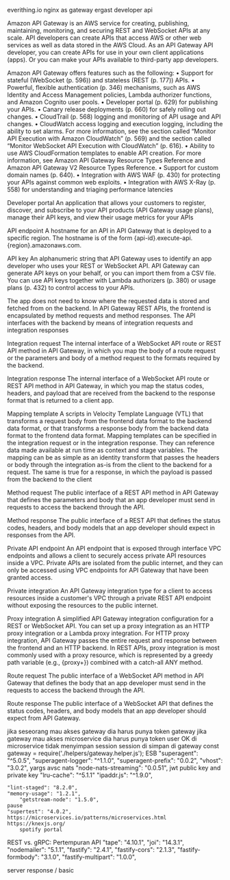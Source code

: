 everithing.io
nginx as gateway
ergast developer api

Amazon API Gateway is an AWS service for creating, publishing, maintaining, monitoring, and securing
REST and WebSocket APIs at any scale. API developers can create APIs that access AWS or other web
services as well as data stored in the AWS Cloud. As an API Gateway API developer, you can create APIs
for use in your own client applications (apps). Or you can make your APIs available to third-party app
developers.

Amazon API Gateway offers features such as the following:
• Support for stateful (WebSocket (p. 596)) and stateless (REST (p. 177)) APIs.
• Powerful, flexible authentication (p. 346) mechanisms, such as AWS Identity and Access Management
policies, Lambda authorizer functions, and Amazon Cognito user pools.
• Developer portal (p. 629) for publishing your APIs.
• Canary release deployments (p. 660) for safely rolling out changes.
• CloudTrail (p. 568) logging and monitoring of API usage and API changes.
• CloudWatch access logging and execution logging, including the ability to set alarms. For more
information, see the section called “Monitor API Execution with Amazon CloudWatch” (p. 569) and
the section called “Monitor WebSocket API Execution with CloudWatch” (p. 616).
• Ability to use AWS CloudFormation templates to enable API creation. For more information, see
Amazon API Gateway Resource Types Reference and Amazon API Gateway V2 Resource Types
Reference.
• Support for custom domain names (p. 640).
• Integration with AWS WAF (p. 430) for protecting your APIs against common web exploits.
• Integration with AWS X-Ray (p. 558) for understanding and triaging performance latencies

Developer portal
An application that allows your customers to register, discover, and subscribe to your API products
(API Gateway usage plans), manage their API keys, and view their usage metrics for your APIs

API endpoint
A hostname for an API in API Gateway that is deployed to a specific region. The hostname is of the
form {api-id}.execute-api.{region}.amazonaws.com.

API key
An alphanumeric string that API Gateway uses to identify an app developer who uses your REST or
WebSocket API. API Gateway can generate API keys on your behalf, or you can import them from a
CSV file. You can use API keys together with Lambda authorizers (p. 380) or usage plans (p. 432)
to control access to your APIs.

The app does not need to know where the requested data is stored and fetched from on the backend. In
API Gateway REST APIs, the frontend is encapsulated by method requests and method responses. The API
interfaces with the backend by means of integration requests and integration responses

Integration request
The internal interface of a WebSocket API route or REST API method in API Gateway, in which you
map the body of a route request or the parameters and body of a method request to the formats
required by the backend.

Integration response
The internal interface of a WebSocket API route or REST API method in API Gateway, in which you
map the status codes, headers, and payload that are received from the backend to the response
format that is returned to a client app.

Mapping template
A scripts in Velocity Template Language (VTL) that transforms a request body from the frontend
data format to the backend data format, or that transforms a response body from the backend data
format to the frontend data format. Mapping templates can be specified in the integration request
or in the integration response. They can reference data made available at run time as context and
stage variables. The mapping can be as simple as an identity transform that passes the headers or
body through the integration as-is from the client to the backend for a request. The same is true for
a response, in which the payload is passed from the backend to the client

Method request
The public interface of a REST API method in API Gateway that defines the parameters and body
that an app developer must send in requests to access the backend through the API.

Method response
The public interface of a REST API that defines the status codes, headers, and body models that an
app developer should expect in responses from the API.

Private API endpoint
An API endpoint that is exposed through interface VPC endpoints and allows a client to securely
access private API resources inside a VPC. Private APIs are isolated from the public internet, and they
can only be accessed using VPC endpoints for API Gateway that have been granted access.

Private integration
An API Gateway integration type for a client to access resources inside a customer's VPC through a
private REST API endpoint without exposing the resources to the public internet.

Proxy integration
A simplified API Gateway integration configuration for a REST or WebSocket API. You can set up
a proxy integration as an HTTP proxy integration or a Lambda proxy integration. For HTTP proxy
integration, API Gateway passes the entire request and response between the frontend and an HTTP
backend. In REST APIs, proxy integration is most commonly used with a proxy resource, which is
represented by a greedy path variable (e.g., {proxy+}) combined with a catch-all ANY method.

Route request
The public interface of a WebSocket API method in API Gateway that defines the body that an app
developer must send in the requests to access the backend through the API.

Route response
The public interface of a WebSocket API that defines the status codes, headers, and body models
that an app developer should expect from API Gateway.

jika seseorang mau akses gateway dia harus punya token gateway
jika gateway mau akses microservice dia harus punya token user
OK di microservice tidak menyimpan session
session di simpan di gateway
const gateway = require('./helpers/gateway.helper.js');
ESB
    "superagent": "^5.0.5",
    "superagent-logger": "^1.1.0",
    "superagent-prefix": "0.0.2",
    "vhost": "3.0.2",
    yargs
    avsc
    nats
    "node-nats-streaming": "0.0.51",
jwt public key and private key
    "lru-cache": "^5.1.1"
    "ipaddr.js": "^1.9.0",
    
    "lint-staged": "8.2.0",
    "memory-usage": "1.2.1",
		"getstream-node": "1.5.0",
    pause
    "supertest": "4.0.2",
    https://microservices.io/patterns/microservices.html
    https://knexjs.org/
    	spotify portal
REST vs. gRPC: Pertempuran API
    "tape": "4.10.1",
    "joi": "14.3.1",
    "nodemailer": "5.1.1",
    "fastify": "2.4.1",
    "fastify-cors": "2.1.3",
    "fastify-formbody": "3.1.0",
    "fastify-multipart": "1.0.0",

server response / basic
